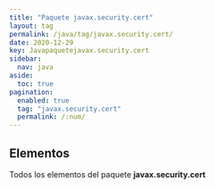 ```yaml
---
title: "Paquete javax.security.cert"
layout: tag
permalink: /java/tag/javax.security.cert/
date: 2020-12-29
key: Javapaquetejavax.security.cert
sidebar: 
  nav: java
aside: 
  toc: true
pagination: 
  enabled: true
  tag: "javax.security.cert"
  permalink: /:num/
---
```


<h2>Elementos</h2>
Todos los elementos del paquete <strong>javax.security.cert</strong>
